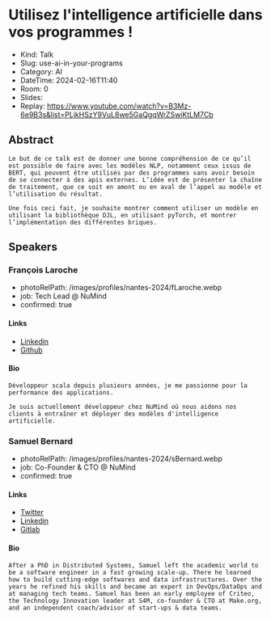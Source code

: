 # Utilisez l'intelligence artificielle dans vos programmes !

- Kind: Talk
- Slug: use-ai-in-your-programs
- Category: AI
- DateTime: 2024-02-16T11:40
- Room: 0
- Slides:
- Replay: https://www.youtube.com/watch?v=B3Mz-6e9B3s&list=PLjkHSzY9VuL8we5GaQgqWrZSwiKtLM7Cb

## Abstract

```
Le but de ce talk est de donner une bonne compréhension de ce qu’il est possible de faire avec les modèles NLP, notamment ceux issus de BERT, qui peuvent être utilisés par des programmes sans avoir besoin de se connecter à des apis externes. L’idée est de présenter la chaîne de traitement, que ce soit en amont ou en aval de l’appel au modèle et l’utilisation du résultat.

Une fois ceci fait, je souhaite montrer comment utiliser un modèle en utilisant la bibliothèque DJL, en utilisant pyTorch, et montrer l’implémentation des différentes briques.
```

## Speakers

### François Laroche

- photoRelPath: /images/profiles/nantes-2024/fLaroche.webp
- job: Tech Lead @ NuMind
- confirmed: true

#### Links

- [Linkedin](https://www.linkedin.com/in/françois-laroche-28406132)
- [Github](https://github.com/larochef)

#### Bio

```
Développeur scala depuis plusieurs années, je me passionne pour la performance des applications.

Je suis actuellement développeur chez NuMind où nous aidons nos clients à entraîner et déployer des modèles d'intelligence artificielle.
```

### Samuel Bernard

- photoRelPath: /images/profiles/nantes-2024/sBernard.webp
- job: Co-Founder & CTO @ NuMind
- confirmed: true

#### Links

- [Twitter](https://twitter.com/TaXules)
- [Linkedin](https://www.linkedin.com/in/samuelbernardphd)
- [Gitlab](https://gitlab.com/samuel.bernard)

#### Bio

```
After a PhD in Distributed Systems, Samuel left the academic world to be a software engineer in a fast growing scale-up. There he learned how to build cutting-edge softwares and data infrastructures. Over the years he refined his skills and became an expert in DevOps/DataOps and at managing tech teams. Samuel has been an early employee of Criteo, the Technology Innovation leader at S4M, co-founder & CTO at Make.org, and an independent coach/advisor of start-ups & data teams.
```
